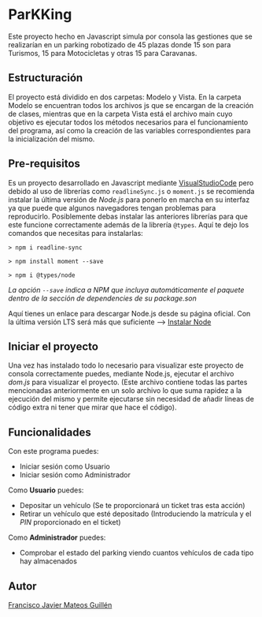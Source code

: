 # ParKKing
Este proyecto hecho en Javascript simula por consola las gestiones que se realizarían en un parking robotizado de 45 plazas donde 15 son para Turismos, 15 para Motocicletas y otras 15 para Caravanas.

## Estructuración
El proyecto está dividido en dos carpetas: Modelo y Vista.
En la carpeta Modelo se encuentran todos los archivos js que se encargan de la creación de clases, mientras que en la carpeta Vista está el archivo main cuyo objetivo es ejecutar todos los métodos necesarios para el funcionamiento del programa, así como la creación de las variables correspondientes para la inicialización del mismo.

## Pre-requisitos
Es un proyecto desarrollado en Javascript mediante [VisualStudioCode](https://code.visualstudio.com/download) pero debido al uso de librerías como `readlineSync.js` o `moment.js` se recomienda instalar la última versión de _Node.js_ para ponerlo en marcha en su interfaz ya que puede que algunos navegadores tengan problemas para reproducirlo. Posiblemente debas instalar las anteriores librerías para que este funcione correctamente además de la librería `@types`. Aquí te dejo los comandos que necesitas para instalarlas:

```
> npm i readline-sync
```
```
> npm install moment --save
```
```
> npm i @types/node
```
_La opción `--save` indica a NPM que incluya automáticamente el paquete dentro de la sección de dependencies de su package.son_

Aquí tienes un enlace para descargar Node.js desde su página oficial. Con la última versión LTS será más que suficiente --> [Instalar Node](https://nodejs.org/es/download/)

## Iniciar el proyecto
Una vez has instalado todo lo necesario para visualizar este proyecto de consola correctamente puedes, mediante Node.js, ejecutar el archivo _dom.js_ para visualizar el proyecto. (Este archivo contiene todas las partes mencionadas anteriormente en un solo archivo lo que suma rapidez a la ejecución del mismo y permite ejecutarse sin necesidad de añadir líneas de código extra ni tener que mirar que hace el código).

## Funcionalidades
Con este programa puedes:

* Iniciar sesión como Usuario
* Iniciar sesión como Administrador

Como **Usuario** puedes:

* Depositar un vehículo (Se te proporcionará un ticket tras esta acción)
* Retirar un vehículo que esté depositado (Introduciendo la matrícula y el _PIN_ proporcionado en el ticket)

Como **Administrador** puedes:
* Comprobar el estado del parking viendo cuantos vehículos de cada tipo hay almacenados

## Autor
[Francisco Javier Mateos Guillén](www.linkedin.com/in/fcojaviermateosguillen)